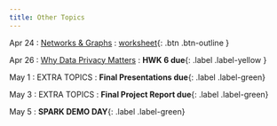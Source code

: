 ```yaml
---
title: Other Topics
---
```


Apr 24 
: [Networks & Graphs](https://github.com/gallettilance/CS506-Spring2023/raw/main/slides/21_Network_Analysis.pdf) 
  : [worksheet](https://github.com/gallettilance/CS506-Spring2023/blob/main/worksheets/worksheet_20.ipynb){: .btn .btn-outline } 

Apr 26 
: [Why Data Privacy Matters](#) 
    : **HWK 6 due**{: .label .label-yellow }

May 1 
: EXTRA TOPICS 
  : **Final Presentations due**{: .label .label-green}

May 3
: EXTRA TOPICS
  : **Final Project Report due**{: .label .label-green}

May 5
: **SPARK DEMO DAY**{: .label .label-green}
